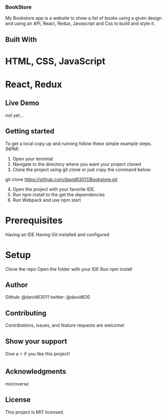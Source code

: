 ### BookStore

My Bookstore app is a website to show a list of books using a given design and using an API, React, Redux, Javascript and Css to build and style it.

## Built With

# HTML, CSS, JavaScript

# React, Redux

## Live Demo

not yet...

## Getting started

To get a local copy up and running follow these simple example steps. (NPM)

1. Open your terminal
2. Navigate to the directory where you want your project cloned
3. Clone the project using git clone or just copy the command below:

git clone https://github.com/david63011/Bookstore.git

4. Open the project with your favorite IDE.
5. Run npm install to the get the dependencies
6. Run Webpack and use npm start

# Prerequisites

Having an IDE
Having Git installed and configured

# Setup

Clone the repo
Open the folder with your IDE
Run npm install

## Author

Github: @david63011
twitter: @david630

## Contributing

Contributions, issues, and feature requests are welcome!

## Show your support

Give a ⭐️ if you like this project!

## Acknowledgments

microverse

## License

This project is MIT licensed.
